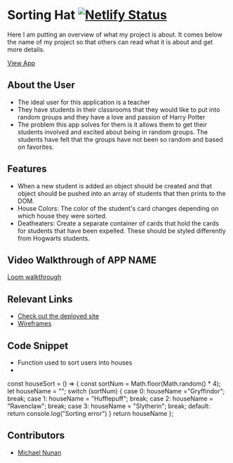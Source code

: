 # Sorting Hat [![Netlify Status](https://api.netlify.com/api/v1/badges/5683836a-2e15-4bcb-8168-8111b64d86a4/deploy-status)](https://app.netlify.com/sites/nitwit-blubber-oddment-tweak/deploys)


Here I am putting an overview of what my project is about. It comes below the name of my project so that others can read what it is about and get more details.

[View App](https://nitwit-blubber-oddment-tweak.netlify.app)



## About the User 
- The ideal user for this application is a teacher
- They have students in their classrooms that they would like to put into random groups and they have a love and passion of Harry Potter
- The problem this app solves for them is it allows them to get their students involved and excited about being in random groups. The students have felt that the groups have not been so random and based on favorites.

## Features 
- When a new student is added an object should be created and that object should be pushed into an array of students that then prints to the DOM.
- House Colors: The color of the student's card changes depending on which house they were sorted.
- Deatheaters: Create a separate container of cards that hold the cards for students that have been expelled. These should be styled differently from Hogwarts students.

## Video Walkthrough of APP NAME
[Loom walkthrough](https://www.loom.com/share/22be669c4bfe47929ec1166c204747bf)

## Relevant Links <!-- Link to all the things that are required outside of the ones that have their own section -->
- [Check out the deployed site](https://nitwit-blubber-oddment-tweak.netlify.app)
- [Wireframes](https://user-images.githubusercontent.com/29741570/164943525-d20275be-c312-42d1-9730-0c1fd3fd9834.png)


## Code Snippet 
- Function used to sort users into houses
- 
const houseSort = () => {
  const sortNum = Math.floor(Math.random() * 4);
  let houseName = "";
    switch (sortNum) {
    case 0: houseName ="Gryffindor";
    break;
    case 1: houseName = "Hufflepuff";
    break;
    case 2: houseName = "Ravenclaw";
    break;
    case 3: houseName = "Slytherin";
    break;
    default: return console.log("Sorting error")
  }
  return houseName
  };

## Contributors
- [Michael Nunan](https://github.com/mpnunan/)
